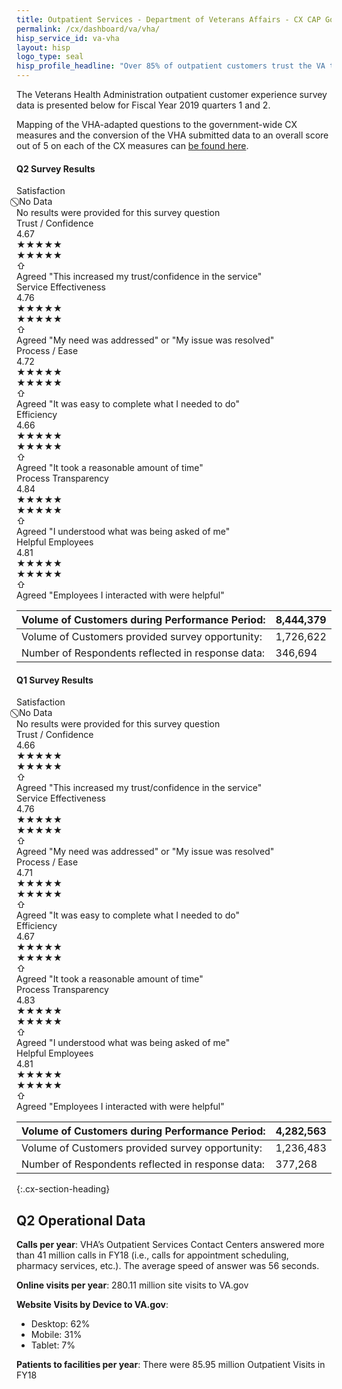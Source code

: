 ```yaml
---
title: Outpatient Services - Department of Veterans Affairs - CX CAP Goal Dashboard
permalink: /cx/dashboard/va/vha/
hisp_service_id: va-vha
layout: hisp
logo_type: seal
hisp_profile_headline: "Over 85% of outpatient customers trust the VA to fulfill the country's commitment to Veterans."
---
```


The Veterans Health Administration outpatient customer experience survey data is presented below for Fiscal Year 2019 quarters 1 and 2. 

Mapping of the VHA-adapted questions to the government-wide CX measures and the conversion of the VHA submitted data to an overall score out of 5 on each of the CX measures can <a href="{{ site.baseurl }}/cx/dashboard/supportingdocs/VHA-FY19-DataDetail.xlsx">be found here</a>.

#### Q2 Survey Results

<div class="survey-result-box survey-no-data">
	<div class="survey-result-stats">
		<span class="survey-question">Satisfaction</span>
		<div class="survey-score">
			<span class="survey-avg-score"> ⃠ No Data</span>
		</div>		
	</div>
	<div class="survey-question-description">No results were provided for this survey question</div>
</div>

<div class="survey-result-box">
	<div class="survey-result-stats">
		<span class="survey-question">Trust / Confidence</span>
		<div class="survey-score">
			<div class="survey-avg-score">4.67</div>
			<div class="star-ratings-css">
			  <div class="star-ratings-css-top" style="width: {{ 4.67 | divided_by: 5 | times: 100}}%">
			  	<span>★</span><span>★</span><span>★</span><span>★</span><span>★</span>
			  </div>
			  <div class="star-ratings-css-bottom">
			  	<span>★</span><span>★</span><span>★</span><span>★</span><span>★</span>
			  </div>
			</div>
			<span class="survey-trend-arrow survey-no-arrow">⇧</span>
		</div>		
	</div>
	<div class="survey-question-description">Agreed "This increased my trust/confidence in the service"</div>
</div>

<div class="survey-result-box">
	<div class="survey-result-stats">
		<span class="survey-question">Service Effectiveness</span>
		<div class="survey-score">
			<div class="survey-avg-score">4.76</div>
			<div class="star-ratings-css">
			  <div class="star-ratings-css-top" style="width: {{ 4.76 | divided_by: 5 | times: 100}}%">
			  	<span>★</span><span>★</span><span>★</span><span>★</span><span>★</span>
			  </div>
			  <div class="star-ratings-css-bottom">
			  	<span>★</span><span>★</span><span>★</span><span>★</span><span>★</span>
			  </div>
			</div>
			<span class="survey-trend-arrow survey-no-arrow">⇧</span>
		</div>		
	</div>
	<div class="survey-question-description">Agreed "My need was addressed" or "My issue was resolved"</div>
</div>

<div class="survey-result-box">
	<div class="survey-result-stats">
		<span class="survey-question">Process / Ease</span>
		<div class="survey-score">
			<div class="survey-avg-score">4.72</div>
			<div class="star-ratings-css">
			  <div class="star-ratings-css-top" style="width: {{ 4.72 | divided_by: 5 | times: 100}}%">
			  	<span>★</span><span>★</span><span>★</span><span>★</span><span>★</span>
			  </div>
			  <div class="star-ratings-css-bottom">
			  	<span>★</span><span>★</span><span>★</span><span>★</span><span>★</span>
			  </div>
			</div>
			<span class="survey-trend-arrow survey-no-arrow">⇧</span>
		</div>		
	</div>
	<div class="survey-question-description">Agreed "It was easy to complete what I needed to do"</div>
</div>

<div class="survey-result-box">
	<div class="survey-result-stats">
		<span class="survey-question">Efficiency</span>
		<div class="survey-score">
			<div class="survey-avg-score">4.66</div>
			<div class="star-ratings-css">
			  <div class="star-ratings-css-top" style="width: {{ 4.66 | divided_by: 5 | times: 100}}%">
			  	<span>★</span><span>★</span><span>★</span><span>★</span><span>★</span>
			  </div>
			  <div class="star-ratings-css-bottom">
			  	<span>★</span><span>★</span><span>★</span><span>★</span><span>★</span>
			  </div>
			</div>
			<span class="survey-trend-arrow survey-no-arrow">⇧</span>
		</div>		
	</div>
	<div class="survey-question-description">Agreed "It took a reasonable amount of time"</div>
</div>

<div class="survey-result-box">
	<div class="survey-result-stats">
		<span class="survey-question">Process Transparency</span>
		<div class="survey-score">
			<div class="survey-avg-score">4.84</div>
			<div class="star-ratings-css">
			  <div class="star-ratings-css-top" style="width: {{ 4.84 | divided_by: 5 | times: 100}}%">
			  	<span>★</span><span>★</span><span>★</span><span>★</span><span>★</span>
			  </div>
			  <div class="star-ratings-css-bottom">
			  	<span>★</span><span>★</span><span>★</span><span>★</span><span>★</span>
			  </div>
			</div>
			<span class="survey-trend-arrow survey-no-arrow">⇧</span>
		</div>		
	</div>
	<div class="survey-question-description">Agreed "I understood what was being asked of me"</div>
</div>


<div class="survey-result-box">
	<div class="survey-result-stats">
		<span class="survey-question">Helpful Employees</span>
		<div class="survey-score">
			<div class="survey-avg-score">4.81</div>
			<div class="star-ratings-css">
			  <div class="star-ratings-css-top" style="width: {{ 4.81 | divided_by: 5 | times: 100}}%">
			  	<span>★</span><span>★</span><span>★</span><span>★</span><span>★</span>
			  </div>
			  <div class="star-ratings-css-bottom">
			  	<span>★</span><span>★</span><span>★</span><span>★</span><span>★</span>
			  </div>
			</div>
			<span class="survey-trend-arrow survey-no-arrow">⇧</span>
		</div>		
	</div>
	<div class="survey-question-description">Agreed "Employees I interacted with were helpful"</div>
</div>

| Volume of Customers during Performance Period:    | 8,444,379 |
|---------------------------------------------------|-----------|
| Volume of Customers provided survey opportunity:  | 1,726,622 |
| Number of Respondents reflected in response data: | 346,694   |


#### Q1 Survey Results

<div class="survey-result-box survey-no-data">
	<div class="survey-result-stats">
		<span class="survey-question">Satisfaction</span>
		<div class="survey-score">
			<span class="survey-avg-score"> ⃠ No Data</span>
		</div>		
	</div>
	<div class="survey-question-description">No results were provided for this survey question</div>
</div>

<div class="survey-result-box">
	<div class="survey-result-stats">
		<span class="survey-question">Trust / Confidence</span>
		<div class="survey-score">
			<div class="survey-avg-score">4.66</div>
			<div class="star-ratings-css">
			  <div class="star-ratings-css-top" style="width: {{ 4.66 | divided_by: 5 | times: 100}}%">
			  	<span>★</span><span>★</span><span>★</span><span>★</span><span>★</span>
			  </div>
			  <div class="star-ratings-css-bottom">
			  	<span>★</span><span>★</span><span>★</span><span>★</span><span>★</span>
			  </div>
			</div>
			<span class="survey-trend-arrow survey-no-arrow">⇧</span>
		</div>		
	</div>
	<div class="survey-question-description">Agreed "This increased my trust/confidence in the service"</div>
</div>

<div class="survey-result-box">
	<div class="survey-result-stats">
		<span class="survey-question">Service Effectiveness</span>
		<div class="survey-score">
			<div class="survey-avg-score">4.76</div>
			<div class="star-ratings-css">
			  <div class="star-ratings-css-top" style="width: {{ 4.76 | divided_by: 5 | times: 100}}%">
			  	<span>★</span><span>★</span><span>★</span><span>★</span><span>★</span>
			  </div>
			  <div class="star-ratings-css-bottom">
			  	<span>★</span><span>★</span><span>★</span><span>★</span><span>★</span>
			  </div>
			</div>
			<span class="survey-trend-arrow survey-no-arrow">⇧</span>
		</div>		
	</div>
	<div class="survey-question-description">Agreed "My need was addressed" or "My issue was resolved"</div>
</div>

<div class="survey-result-box">
	<div class="survey-result-stats">
		<span class="survey-question">Process / Ease</span>
		<div class="survey-score">
			<div class="survey-avg-score">4.71</div>
			<div class="star-ratings-css">
			  <div class="star-ratings-css-top" style="width: {{ 4.71 | divided_by: 5 | times: 100}}%">
			  	<span>★</span><span>★</span><span>★</span><span>★</span><span>★</span>
			  </div>
			  <div class="star-ratings-css-bottom">
			  	<span>★</span><span>★</span><span>★</span><span>★</span><span>★</span>
			  </div>
			</div>
			<span class="survey-trend-arrow survey-no-arrow">⇧</span>
		</div>		
	</div>
	<div class="survey-question-description">Agreed "It was easy to complete what I needed to do"</div>
</div>

<div class="survey-result-box">
	<div class="survey-result-stats">
		<span class="survey-question">Efficiency</span>
		<div class="survey-score">
			<div class="survey-avg-score">4.67</div>
			<div class="star-ratings-css">
			  <div class="star-ratings-css-top" style="width: {{ 4.67 | divided_by: 5 | times: 100}}%">
			  	<span>★</span><span>★</span><span>★</span><span>★</span><span>★</span>
			  </div>
			  <div class="star-ratings-css-bottom">
			  	<span>★</span><span>★</span><span>★</span><span>★</span><span>★</span>
			  </div>
			</div>
			<span class="survey-trend-arrow survey-no-arrow">⇧</span>
		</div>		
	</div>
	<div class="survey-question-description">Agreed "It took a reasonable amount of time"</div>
</div>

<div class="survey-result-box">
	<div class="survey-result-stats">
		<span class="survey-question">Process Transparency</span>
		<div class="survey-score">
			<div class="survey-avg-score">4.83</div>
			<div class="star-ratings-css">
			  <div class="star-ratings-css-top" style="width: {{ 4.83 | divided_by: 5 | times: 100}}%">
			  	<span>★</span><span>★</span><span>★</span><span>★</span><span>★</span>
			  </div>
			  <div class="star-ratings-css-bottom">
			  	<span>★</span><span>★</span><span>★</span><span>★</span><span>★</span>
			  </div>
			</div>
			<span class="survey-trend-arrow survey-no-arrow">⇧</span>
		</div>		
	</div>
	<div class="survey-question-description">Agreed "I understood what was being asked of me"</div>
</div>


<div class="survey-result-box">
	<div class="survey-result-stats">
		<span class="survey-question">Helpful Employees</span>
		<div class="survey-score">
			<div class="survey-avg-score">4.81</div>
			<div class="star-ratings-css">
			  <div class="star-ratings-css-top" style="width: {{ 4.81 | divided_by: 5 | times: 100}}%">
			  	<span>★</span><span>★</span><span>★</span><span>★</span><span>★</span>
			  </div>
			  <div class="star-ratings-css-bottom">
			  	<span>★</span><span>★</span><span>★</span><span>★</span><span>★</span>
			  </div>
			</div>
			<span class="survey-trend-arrow survey-no-arrow">⇧</span>
		</div>		
	</div>
	<div class="survey-question-description">Agreed "Employees I interacted with were helpful"</div>
</div>

| Volume of Customers during Performance Period:    | 4,282,563 |
|---------------------------------------------------|-----------|
| Volume of Customers provided survey opportunity:  | 1,236,483 |
| Number of Respondents reflected in response data: | 377,268   |

{:.cx-section-heading}

## Q2 Operational Data

**Calls per year**: VHA’s Outpatient Services Contact Centers answered more than 41 million calls in FY18 (i.e., calls for appointment scheduling, pharmacy services, etc.). The average speed of answer was 56 seconds.
 
**Online visits per year**:  280.11 million site visits to VA.gov
 
**Website Visits by Device to VA.gov**:

- Desktop: 62%
- Mobile: 31%
- Tablet:  7%
 
**Patients to facilities per year**:  There were 85.95 million Outpatient Visits in FY18
